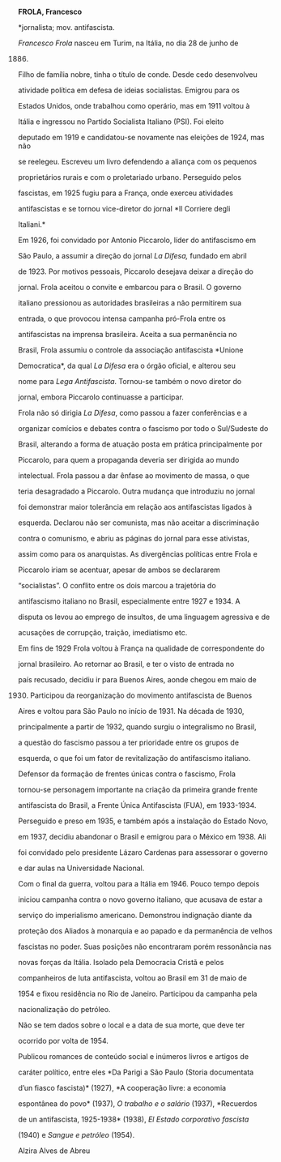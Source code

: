 **FROLA, Francesco**



\*jornalista; mov. antifascista.



*Francesco Frola* nasceu em Turim, na Itália, no dia 28 de junho de

1886.



Filho de família nobre, tinha o título de conde. Desde cedo desenvolveu

atividade política em defesa de ideias socialistas. Emigrou para os

Estados Unidos, onde trabalhou como operário, mas em 1911 voltou à

Itália e ingressou no Partido Socialista Italiano (PSI). Foi eleito

deputado em 1919 e candidatou-se novamente nas eleições de 1924, mas não

se reelegeu. Escreveu um livro defendendo a aliança com os pequenos

proprietários rurais e com o proletariado urbano. Perseguido pelos

fascistas, em 1925 fugiu para a França, onde exerceu atividades

antifascistas e se tornou vice-diretor do jornal *Il Corriere degli

Italiani.*



Em 1926, foi convidado por Antonio Piccarolo, líder do antifascismo em

São Paulo, a assumir a direção do jornal *La Difesa,* fundado em abril

de 1923. Por motivos pessoais, Piccarolo desejava deixar a direção do

jornal. Frola aceitou o convite e embarcou para o Brasil. O governo

italiano pressionou as autoridades brasileiras a não permitirem sua

entrada, o que provocou intensa campanha pró-Frola entre os

antifascistas na imprensa brasileira. Aceita a sua permanência no

Brasil, Frola assumiu o controle da associação antifascista *Unione

Democratica*, da qual *La Difesa* era o órgão oficial, e alterou seu

nome para *Lega Antifascista*. Tornou-se também o novo diretor do

jornal, embora Piccarolo continuasse a participar.



Frola não só dirigia *La Difesa*, como passou a fazer conferências e a

organizar comícios e debates contra o fascismo por todo o Sul/Sudeste do

Brasil, alterando a forma de atuação posta em prática principalmente por

Piccarolo, para quem a propaganda deveria ser dirigida ao mundo

intelectual. Frola passou a dar ênfase ao movimento de massa, o que

teria desagradado a Piccarolo. Outra mudança que introduziu no jornal

foi demonstrar maior tolerância em relação aos antifascistas ligados à

esquerda. Declarou não ser comunista, mas não aceitar a discriminação

contra o comunismo, e abriu as páginas do jornal para esse ativistas,

assim como para os anarquistas. As divergências políticas entre Frola e

Piccarolo iriam se acentuar, apesar de ambos se declararem

“socialistas”. O conflito entre os dois marcou a trajetória do

antifascismo italiano no Brasil, especialmente entre 1927 e 1934. A

disputa os levou ao emprego de insultos, de uma linguagem agressiva e de

acusações de corrupção, traição, imediatismo etc.



Em fins de 1929 Frola voltou à França na qualidade de correspondente do

jornal brasileiro. Ao retornar ao Brasil, e ter o visto de entrada no

país recusado, decidiu ir para Buenos Aires, aonde chegou em maio de

1930. Participou da reorganização do movimento antifascista de Buenos

Aires e voltou para São Paulo no início de 1931. Na década de 1930,

principalmente a partir de 1932, quando surgiu o integralismo no Brasil,

a questão do fascismo passou a ter prioridade entre os grupos de

esquerda, o que foi um fator de revitalização do antifascismo italiano.

Defensor da formação de frentes únicas contra o fascismo, Frola

tornou-se personagem importante na criação da primeira grande frente

antifascista do Brasil, a Frente Única Antifascista (FUA), em 1933-1934.

Perseguido e preso em 1935, e também após a instalação do Estado Novo,

em 1937, decidiu abandonar o Brasil e emigrou para o México em 1938. Ali

foi convidado pelo presidente Lázaro Cardenas para assessorar o governo

e dar aulas na Universidade Nacional.



Com o final da guerra, voltou para a Itália em 1946. Pouco tempo depois

iniciou campanha contra o novo governo italiano, que acusava de estar a

serviço do imperialismo americano. Demonstrou indignação diante da

proteção dos Aliados à monarquia e ao papado e da permanência de velhos

fascistas no poder. Suas posições não encontraram porém ressonância nas

novas forças da Itália. Isolado pela Democracia Cristã e pelos

companheiros de luta antifascista, voltou ao Brasil em 31 de maio de

1954 e fixou residência no Rio de Janeiro. Participou da campanha pela

nacionalização do petróleo.



Não se tem dados sobre o local e a data de sua morte, que deve ter

ocorrido por volta de 1954.



Publicou romances de conteúdo social e inúmeros livros e artigos de

caráter político, entre eles *Da Parigi a São Paulo (Storia documentata

d’un fiasco fascista)* (1927), *A cooperação livre: a economia

espontânea do povo* (1937), *O trabalho e o salário* (1937), *Recuerdos

de un antifascista, 1925-1938* (1938), *El Estado corporativo fascista*

(1940) e *Sangue e petróleo* (1954).



Alzira Alves de Abreu



